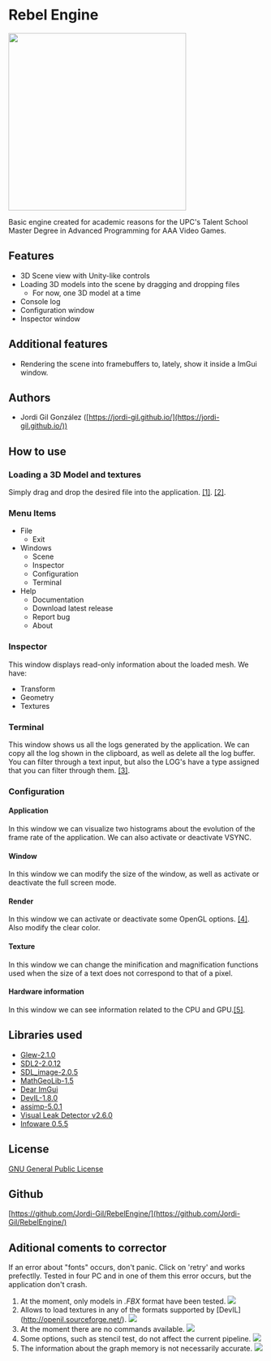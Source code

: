 
# Rebel Engine

<img src="https://github.com/favicon.ico" height="350" width="350">

Basic engine created for academic reasons for the UPC's Talent School Master Degree in Advanced Programming for AAA Video Games.
## Features

 - 3D Scene view with Unity-like controls
 - Loading 3D models into the scene by dragging and dropping files
	 - For now, one 3D model at a time
 - Console log
 - Configuration window
 - Inspector window

## Additional features
- Rendering the scene into framebuffers to, lately, show it inside a ImGui window.

## Authors

- Jordi Gil González ([https://jordi-gil.github.io/](https://jordi-gil.github.io/))

## How to use

### Loading a 3D Model and textures

Simply drag and drop the desired file into the application. <span id="a1">[[1]](#f1)</span>. <span id="a2">[[2]](#f2)</span>.

### Menu Items

- File
	- Exit
- Windows
	- Scene
	- Inspector
	- Configuration
	- Terminal
- Help
	- Documentation
	- Download latest release
	- Report bug
	- About

### Inspector

This window displays read-only information about the loaded mesh. We have:

- Transform
- Geometry
- Textures

### Terminal
This window shows us all the logs generated by the application. We can copy all the log shown in the clipboard, as well as delete all the log buffer. You can filter through a text input, but also the LOG's have a type assigned that you can filter through them. <span id="a3">[[3]](#f3)</span>.

### Configuration

#### Application

In this window we can visualize two histograms about the evolution of the frame rate of the application. We can also activate or deactivate VSYNC.

#### Window

In this window we can modify the size of the window, as well as activate or deactivate the full screen mode.

#### Render

In this window we can activate or deactivate some OpenGL options. <span id="a4">[[4]](#f4)</span>. Also modify the clear color.

#### Texture
In this window we can change the minification and magnification functions used when the size of a text does not correspond to that of a pixel.

#### Hardware information

In this window we can see information related to the CPU and GPU.<span id="a5">[[5]](#f5)</span>.


## Libraries used

- [Glew-2.1.0](http://glew.sourceforge.net/)
- [SDL2-2.0.12](https://www.libsdl.org/download-2.0.php)
- [SDL_image-2.0.5](https://www.libsdl.org/projects/SDL_image/)
- [MathGeoLib-1.5](https://github.com/juj/MathGeoLib)
- [Dear ImGui](https://github.com/ocornut/imgui)
- [DevIL-1.8.0](http://openil.sourceforge.net/)
- [assimp-5.0.1](https://github.com/assimp/assimp)
- [Visual Leak Detector v2.6.0](https://github.com/oneiric/vld)
- [Infoware 0.5.5](https://github.com/ThePhD/infoware)

## License

[GNU General Public License](https://github.com/Jordi-Gil/RebelEngine/blob/main/LICENSE)

## Github

[https://github.com/Jordi-Gil/RebelEngine/](https://github.com/Jordi-Gil/RebelEngine/)

## Aditional coments to corrector

If an error about "fonts" occurs, don't panic. Click on 'retry' and works prefectlly. Tested in four PC and in one of them this error occurs, but the application don't crash.

1. <span id="f1"></span> At the moment, only models in *.FBX* format have been tested.  [<img src="https://render.githubusercontent.com/render/math?math=\hookleftarrow">](#a1)
2. <span id="f2"></span> Allows to load textures in any of the formats supported by [DevIL] (http://openil.sourceforge.net/). [<img src="https://render.githubusercontent.com/render/math?math=\hookleftarrow">](#a2)
3. <span id="f3"></span> At the moment there are no commands available. [<img src="https://render.githubusercontent.com/render/math?math=\hookleftarrow">](#a3)
4. <span id="f4"></span> Some options, such as stencil test, do not affect the current pipeline. [<img src="https://render.githubusercontent.com/render/math?math=\hookleftarrow">](#a4)
5. <span id="f5"></span> The information about the graph memory is not necessarily accurate. [<img src="https://render.githubusercontent.com/render/math?math=\hookleftarrow">](#a5)
